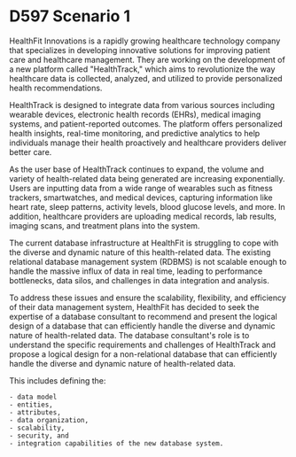 # D597 Scenario 1

HealthFit Innovations is a rapidly growing healthcare technology company that specializes in developing innovative solutions for improving patient care and healthcare management. They are working on the development of a new platform called "HealthTrack," which aims to revolutionize the way healthcare data is collected, analyzed, and utilized to provide personalized health recommendations. 

HealthTrack is designed to integrate data from various sources including wearable devices, electronic health records (EHRs), medical imaging systems, and patient-reported outcomes. The platform offers personalized health insights, real-time monitoring, and predictive analytics to help individuals manage their health proactively and healthcare providers deliver better care.

As the user base of HealthTrack continues to expand, the volume and variety of health-related data being generated are increasing exponentially. Users are inputting data from a wide range of wearables such as fitness trackers, smartwatches, and medical devices, capturing information like heart rate, sleep patterns, activity levels, blood glucose levels, and more. In addition, healthcare providers are uploading medical records, lab results, imaging scans, and treatment plans into the system.

The current database infrastructure at HealthFit is struggling to cope with the diverse and dynamic nature of this health-related data. The existing relational database management system (RDBMS) is not scalable enough to handle the massive influx of data in real time, leading to performance bottlenecks, data silos, and challenges in data integration and analysis.

To address these issues and ensure the scalability, flexibility, and efficiency of their data management system, HealthFit has decided to seek the expertise of a database consultant to recommend and present the logical design of a database that can efficiently handle the diverse and dynamic nature of health-related data. The database consultant's role is to understand the specific requirements and challenges of HealthTrack and propose a logical design for a non-relational database that can efficiently handle the diverse and dynamic nature of health-related data. 

This includes defining the:

    - data model
    - entities, 
    - attributes, 
    - data organization, 
    - scalability, 
    - security, and 
    - integration capabilities of the new database system.